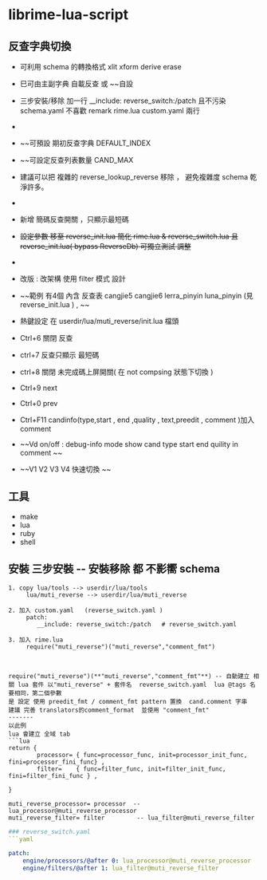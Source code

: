 # librime-lua-script

## 反查字典切換

* 可利用 schema 的轉換格式 xlit xform  derive erase 
* 巳可由主副字典 自載反查    或 ~~自設 
* 三步安裝/移除    加一行 __include: reverse_switch:/patch 且不污染 schema.yaml 不喜歡 remark rime.lua  custom.yaml 兩行 
* 

* ~~可預設 期初反查字典 DEFAULT_INDEX
* ~~可設定反查列表數量  CAND_MAX
* 建議可以把 複雜的 reverse_lookup_reverse 移除 ， 避免複雜度  schema 乾淨許多。
*
* 新增 簡碼反查開關 ，只顯示最短碼 
* ~~設定參數 移至 reverse_init.lua  簡化 rime.lua  & reverse_switch.lua  且 reverse_init.lua( bypass ReverseDb) 可獨立測試 調整~~
*
* 改版 : 改架構  使用 filter  模式 設計 
* ~~範例 有4個 內含 反查表   cangjie5 cangjie6 lerra_pinyin  luna_pinyin   (見 reverse_init.lua ) , ~~
* 熱鍵設定 在 userdir/lua/muti_reverse/init.lua 檔頭 
* Ctrl+6 關閉 反查
* ctrl+7 反查只顯示 最短碼
* ctrl+8  關閉 未完成碼上屏開關( 在 not compsing 狀態下切換 )
* Ctrl+9 next  
* Ctrl+0 prev 
* Ctrl+F11  candinfo(type,start , end ,quality , text,preedit , comment )加入comment
* ~~Vd  on/off : debug-info mode show cand type start end quility in comment ~~
* ~~V1 V2 V3 V4 快速切換  ~~



## 工具
   * make
   * lua
   * ruby  
   * shell 
   
## 安裝 三步安裝    --  安裝移除 都 不影嚮 schema  
```
1. copy lua/tools --> userdir/lua/tools
     lua/muti_reverse --> userdir/lua/muti_reverse
     
2. 加入 custom.yaml   (reverse_switch.yaml )
     patch:
	    __include: reverse_switch:/patch   # reverse_switch.yaml

3. 加入 rime.lua 
     require("muti_reverse")("muti_reverse","comment_fmt") 
     
     
     
require("muti_reverse")(**"muti_reverse","comment_fmt"**) -- 自動建立 相關 lua 套件 以"muti_reverse" + 套件名  reverse_switch.yaml  lua @tags 名要相同，第二個參數
是 設定 使用 preedit_fmt / comment_fmt pattern 置換  cand.comment 字串 
建議 完善 translators的comment_format  並使用 "comment_fmt"
-------
以此例  
lua 會建立 全域 tab 
```lua
return {
        processor= { func=processor_func, init=processor_init_func, fini=processor_fini_func} ,
        filter=    { func=filter_func, init=filter_init_func,    fini=filter_fini_func } ,

}

muti_reverse_processor= processor  -- lua_processor@muti_reverse_processor
muti_reverse_filter= filter         -- lua_filter@muti_reverse_filter

```

```yaml
### reverse_switch.yaml 
```yaml 

patch:  
    engine/processors/@after 0: lua_processor@muti_reverse_processor
    engine/filters/@after 1: lua_filter@muti_reverse_filter

```





       
       

 




